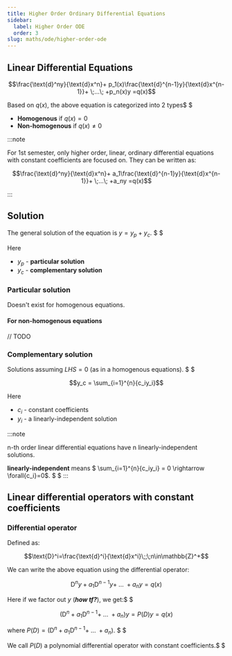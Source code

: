 ```yaml
---
title: Higher Order Ordinary Differential Equations
sidebar:
  label: Higher Order ODE
  order: 3
slug: maths/ode/higher-order-ode
---
```


## Linear Differential Equations

```math
\frac{\text{d}^ny}{\text{d}x^n}+
p_1(x)\frac{\text{d}^{n-1}y}{\text{d}x^{n-1}}+
\;...\;
+p_n(x)y
=q(x)
```

Based on $q(x)$, the above equation is categorized into 2 types$ $

- **Homogenous** if $q(x)=0$
- **Non-homogenous** if $q(x)\not=0$

:::note

For 1st semester, only higher order, linear, ordinary differential equations
with constant coefficients are focused on. They can be written as:

```math
\frac{\text{d}^ny}{\text{d}x^n}+
a_1\frac{\text{d}^{n-1}y}{\text{d}x^{n-1}}+
\;...\;
+a_ny
=q(x)
```

:::

## Solution

The general solution of the equation is $y=y_p+y_c$. $ $

Here

- $y_p$ - **particular solution**
- $y_c$ - **complementary solution**

### Particular solution

Doesn't exist for homogenous equations.

#### For non-homogenous equations

// TODO

### Complementary solution

Solutions assuming $LHS=0$ (as in a homogenous equations). $ $

```math
y_c = \sum_{i=1}^{n}{c_iy_i}
```

Here

- $c_i$ - constant coefficients
- $y_i$ - a linearly-independent solution

:::note

n-th order linear differential equations have n linearly-independent solutions.

**linearly-independent** means $ \sum\_{i=1}^{n}{c_iy_i} = 0 \rightarrow
\forall{c_i}=0$. $ $ :::

## Linear differential operators with constant coefficients

### Differential operator

Defined as:

```math
\text{D}^i=\frac{\text{d}^i}{\text{d}x^i}\;;\;n\in\mathbb{Z}^+
```

We can write the above equation using the differential operator:

```math
\text{D}^ny+
a_1\text{D}^{n-1}y+
\;...\;
+a_ny
=q(x)
```

Here if we factor out $y$ (_**how tf?**_), we get:$ $

```math
(\text{D}^n+
a_1\text{D}^{n-1}+
\;...\;
+a_n
)y
=
P(D)y
=
q(x)
```

where $P(D)=(\text{D}^n+a_1\text{D}^{n-1}+\;...\;+a_n)$. $ $

We call $P(D)$ a polynomial differential operator with constant coefficients.$ $
